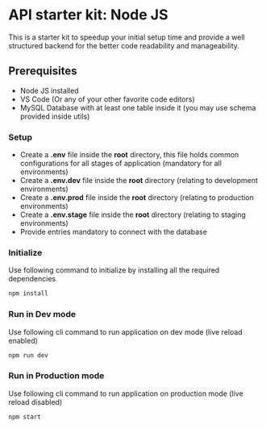 # API starter kit: Node JS

This is a starter kit to speedup your initial setup time and provide a well structured backend for the better code readability and manageability.

## Prerequisites

- Node JS installed
- VS Code (Or any of your other favorite code editors)
- MySQL Database with at least one table inside it (you may use schema provided inside utils)

### Setup

- Create a **.env** file inside the **root** directory, this file holds common configurations for all stages of application (mandatory for all environments)
- Create a **.env.dev** file inside the **root** directory (relating to development environments)
- Create a **.env.prod** file inside the **root** directory (relating to production environments)
- Create a **.env.stage** file inside the **root** directory (relating to staging environments)
- Provide entries mandatory to connect with the database


### Initialize

Use following command to initialize by installing all the required dependencies

```bash
npm install
```

### Run in Dev mode

Use following cli command to run application on dev mode (live reload enabled)

```bash
npm run dev
```

### Run in Production mode

Use following cli command to run application on production mode (live reload disabled)

```bash
npm start
```